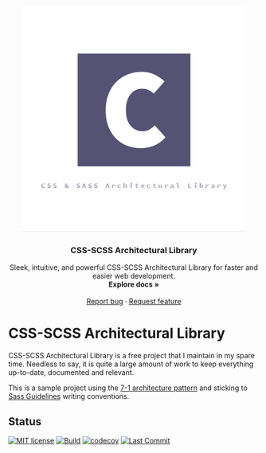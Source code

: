 <p align="center">
   <img src="https://github.com/OnlineCoderbd/CSS-SCSS-Architectural-Library/blob/master/logo.png" alt="logo">
</p>

<h3 align="center">CSS-SCSS Architectural Library</h3>

<p align="center">
  Sleek, intuitive, and powerful CSS-SCSS Architectural Library for faster and easier web development.
  <br>
  <strong>Explore docs »</strong>
  <br>
  <br>
  <a href="https://github.com/OnlineCoderbd/CSS-SCSS-Architectural-Library/issues/new?template=bug.md">Report bug</a>
  ·
  <a href="https://github.com/OnlineCoderbd/CSS-SCSS-Architectural-Library/issues/new?template=feature.md&labels=feature">Request feature</a>
</p>

# CSS-SCSS Architectural Library

CSS-SCSS Architectural Library is a free project that I maintain in my spare time. Needless to say, it is quite a large amount of work to keep everything up-to-date, documented and relevant. 

This is a sample project using the [7-1 architecture pattern](https://sass-guidelin.es/#architecture) and sticking to [Sass Guidelines](https://sass-guidelin.es/) writing conventions.

## Status
[![MIT license](https://img.shields.io/github/license/OnlineCoderbd/SAL)](https://github.com/OnlineCoderbd/SAL/blob/master/LICENSE)
[![Build](https://img.shields.io/gitlab/pipeline/OnlineCoderbd/SAL/master)](https://github.com/OnlineCoderbd/SAL/commits/master)
[![codecov](https://codecov.io/gh/OnlineCoderbd/SAL/branch/master/graph/badge.svg)](https://codecov.io/gh/OnlineCoderbd/SAL)
[![Last Commit](https://img.shields.io/github/last-commit/OnlineCoderbd/SAL?label=last%20commit)](https://github.com/OnlineCoderbd/SAL/commits/gh-pages)



